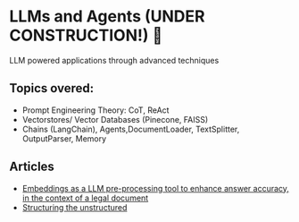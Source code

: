 # LLMs and Agents (UNDER CONSTRUCTION!) :construction:
LLM powered applications through advanced techniques

## Topics overed: 

- Prompt Engineering Theory: CoT, ReAct
- Vectorstores/ Vector Databases (Pinecone, FAISS)
- Chains (LangChain), Agents,DocumentLoader, TextSplitter, OutputParser, Memory


## Articles

- [Embeddings as a LLM pre-processing tool to enhance answer accuracy, in the context of a legal document](https://splashy-roadrunner-6a1.notion.site/Embeddings-as-a-pre-processing-tool-to-an-LLM-process-legal-document-analysis-69a4f3c9c1bd444493eed616b0e68ec2?pvs=4)
- [Structuring the unstructured](https://github.com/alexnesov/LLMs-and-Agents/blob/main/Use%20Case/structure_unstructured.md)